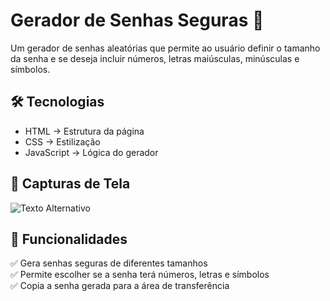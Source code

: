 # Gerador de Senhas Seguras 🚀

Um gerador de senhas aleatórias que permite ao usuário definir o tamanho da senha e se deseja incluir números, letras maiúsculas, minúsculas e símbolos.

## 🛠 Tecnologias  
- HTML → Estrutura da página
- CSS → Estilização
- JavaScript → Lógica do gerador

## 📸 Capturas de Tela  

![Texto Alternativo](C:\Users\aluno\github\Gerador-de-Senhas-Git2.gif)


## 🎯 Funcionalidades  
✅ Gera senhas seguras de diferentes tamanhos  
✅ Permite escolher se a senha terá números, letras e símbolos  
✅ Copia a senha gerada para a área de transferência

